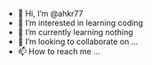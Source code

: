 - 👋 Hi, I’m @ahkr77
- 👀 I’m interested in learning coding
- 🌱 I’m currently learning nothing
- 💞️ I’m looking to collaborate on ...
- 📫 How to reach me ...

<!---
ahkr77/ahkr77 is a ✨ special ✨ repository because its `README.md` (this file) appears on your GitHub profile.
You can click the Preview link to take a look at your changes.
--->

